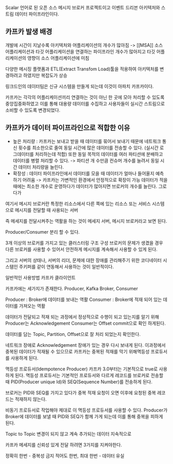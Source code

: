 Scalar 언어로 된 오픈 소스 메시지 브로커 프로젝트이고 이벤트 드리븐 아키텍처와 스트림 데이터 파이프라인이다.

## 카프카 발생 배경

개발에 시간이 지날수록 아키텍처와 어플리케이션의 개수가 많아짐 -> [[MSA]]
소스 어플리케이션과 타깃 어플리케이션을 연결하는 파이프라인 개수가 많아지고 타깃 어플리케이션의 영향이 소스 어플리케이션에 미침

다양한 메시징 플랫폼과 ETL(Extract Transfom Load)툴을 적용하여 아키텍처를 변경하려고 하였지만 복잡도가 상승

링크드인의 데이터팀은 신규 시스템을 만들게 되는데 이것이 아파치 카프카이다.

카프카는 각각의 어플리케이션끼리 연결하는 것이 아닌 한 곳에 모아 처리할 수 있도록 중앙집중화하였고 이를 통해 대용량 데이터를 수집하고 사용자들이 실시간 스트림으로 소비할 수 있도록 변경되었다.

## 카프카가 데이터 파이프라인으로 적합한 이유
- 높은 처리량 : 카프카는 보내고 받을 때 데이터를 묶어서 보내기 때문에 네트워크 통신 횟수를 최소한으로 줄여 동일 시간에 많은 데이터를 전송할 수 있다. (실시간 로그데이터를 처리하는데 적합) 
    또한 동일 목적의 데이터를 여러 파티션에 분배하고 데이터를 병렬 처리할 수 있다. -> 파티션 개   수만큼 컨슈머 개수를 늘려서 동일 시간 데이터 처리량을 늘린다.
- 확장성 : 데이터 파이프라인에서 데이터를 모을 때 데이터가 얼마나 들어올지 예측하기 어려움 -> 카프카는 가변적인 환경에서 안정적으로 확장이 가능 
    데이터가 적을 때에는 최소한 개수로 운영하다가 데이터가 많아지면 브로커의 개수를 늘린다. 그로다가




여기서 메시지 브로커란
특정한 리소스에서 다른 쪽에 있는 리소스 또는 서비스 시스템으로 메시지를 전달할 때 사용되는 서버

즉 메세지를 전달시켜주는 역활을 하는 것이 메세지 서버, 메시지 브로커라고 보면 된다.

Producer/Consumer 분리 할 수 있다.

3개 이상의 브로커를 가지고 있는 클러스터링 구조 구성
브로커의 문제가 생겼을 경우 다른 브로커를 사용할 수 있어서 안전하게 메시지를 계속해서 사용할 수 있게 된다.

그리고 서버의 상태나, 서버의 리더, 문제에 대한 장애를 관리해주기 위한 코디네이터 시스템인 주키퍼를 같이 연동해서 사용하는 것이 일반적이다.

일반적인 사용방법
카프카 클라이언트

카프카에는 세가지가 존재한다.
Producer, Kafka Broker, Consumer

Producer : Broker에 데이터를 보내는 역활
Consumer  : Broker에 적재 되어 있는 데이터를 가져오는 역활

데이터가 전달되고 적재 되는 과정에서 정상적으로 수행이 되고 있는지를 알기 위해
Producer는 Acknowledgement Consumer는 Offset commit으로 확인 하게된다.

데이터를 담는 Topic, Partition, Offset으로 잘 처리 되었는지 확인한다.

네트워크 장애로 Acknowledgement 장애가 있는 경우 다시 보내게 된다.
이과정에서 중복된 데이터가 적재될 수 있으므로 카프카는  중복된 적재를 막기 위해멱등성 프로듀서를 사용하게 된다.

멱등성 프로듀서(Idempotence Producer)
카프카 3.0부터는 기본적으로 true로 사용하게 된다.
멱등성 프로듀서는 기본적인 프로듀서와 다르게 레코드를 브로커로 전송할 때 PID(Producer unique Id)와 SEQ(Sequence Number)를 전송하게 된다.

브로커는 PID와 SEQ를 가지고 있다가 중복 적재 요청이 오면 이후에 요청된 중복 레코드는 적재하지 않는다.

비동기 프로듀서로 작업해야 제대로 이 멱등성 프로듀서를 사용할 수 있다.
Producer가 Broker에 데이터를 보낼 때 PID와 SEQ가 함께 가게 되는데 이를 통해 중복을 피하게 된다.

Topic to Topic
변경이 되지 않고 계속 추가되는 데이터
지속적으로 



카프카 메세지를 신뢰성 있게 전달 하려면
3가지를 지켜야한다.

정확히 한번 - 중복성 금지
적어도 한번, 
최대 한번 - 데이터 유실